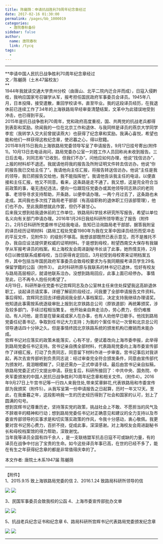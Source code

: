 ```yaml
---
title: 陈樾荫：申请抗战胜利70周年纪念章经过
date: 2017-02-16 01:30:00
permalink: /pages/bb_1000019
categories: 
  - 唐院春秋备份
sidebar: false
author: 
  name: 唐院春秋
  link: /tycq
tags: 
  - 
---
```


* * *

**申请中国人民抗日战争胜利70周年纪念章经过  
文／陈樾荫（土木47届校友）  
**  
1944年我就读交通大学贵州分校（由唐山、北平二院内迁合并而成），日寇入侵黔桂，我响应国家号召辍学从军，报考担任国民政府军事委员会译员。1945年八月，日本投降，接受遣散，重回学校读书，直至毕业。我的这段译员经历，在我退休前已连续工作了34年的上海铁路局早经审查清楚结案，文革中为此错误地受到冲击，也已得到平反。  
2015年是抗日战争胜利70周年，党和政府高度重视，国、共两党的抗战老兵都得到表彰和奖励。欣闻我的一位在北京工作和退休、与我同样是译员的燕京大学同学李宏（我转学入交大前曾就读燕大）也获得了纪念章和奖励。我满心喜悦，希望也能和他们一样获得这枚纪念章，使迟暮之心，得以慰籍。  
2015年9月15日我向上海铁路局党委领导写呈了申请报告，9月17日挂号寄出(附件1)。10月13日去电话询问，路局党委办公室一刘姓工作人员回称尚未收到报告。三日后去电，刘同志称“已收到，但我们不办”。问他应如何办理，他说“找信访办”，上报的材料却不退还。我就请他将我的报告及所附证明文件转去信访办。他说“你的报告我已交给主任了”。我请他向主任汇报，将报告转送信访办。他说“主任是我的领导，我已把报告交给他，我不能指挥他”。我请他告诉我主任的电话，以便直接和主任汇报，他又不同意。看来，这条路是走不通了。我又想，这是完全符合当前政策的事，毫无违纪违法，便向一位跟现任党委办或其他领导同志熟识的老同事、老领导寻求支持帮助，开条路，以便申请办理。一两个月过去了，这条路也未走成。其间我也多次找了路局老干部部（有高级职称的退休职工归该部管理），他们也不办。至此我颇想就此作罢，但仍不甚甘心。  
后来我又想到给我退休前的工作单位，铁路局科学技术研究所写报告，希望以单位名义向有关部门申请办理。2016年1月26日我给科研所领导寄出了报告（附件2）。2月5日科研所党委林书记给我电话，告知已洽询路局老干部部，据答我附呈的译员经历证明材料（路局工程处党委1980年为我在文革中因译员经历而受冲击的平反文件，见附件3）的级别不够高。我想该部既然已表示意见，而不是推托不办，我自应设法提供更权威的证明材料。于是想到母校，盼望西南交大保存有我辍学从军报考译员的档案。和上海校友会周进副秘书长谈了此事，她热情支持，2月6日以微信联系成都母校，当日获得肯定回应。3月初受到母校寄来证明档案五件，其中包括当年国民政府军事委员会致母校要求为与我同期报考译员学生29名保留学籍的公函（附件3）。
此时科研所原与我联系的林书记已退休，恰好有校友与路局高层相识，就请他联系洽办。没想到路局回应，此事上面已经停办。 事情至此，已不再令人抱任何希望了。  
4月19日，科研所新任党委书记宫辉同志及办公室林主任来住处探望我这高龄退休职工，谈起译员请奖事，详细了解前阶段经过，问我要了全部申请报告文件资料。事后得知，宫辉同志回去详细调阅我全部人事档案后，决定支持我继续办理请奖。他知道此事需按系统逐级审批上报到北京铁路总公司（原铁道部）再统筹颁奖，涉及较多部门，手续过程相当繁复。
他开始亲自奔走洽办，劳心费力，但仍难推动。有人问他，是否是在替亲戚或家人在办事，也有人劝他早日歇手。他找到路局党委任纪善书记，争取到任书记大力支持；为我的个案任书记一次曾和北京总公司领导通话四十分钟之久。但是事情终因北京铁路系统的颁发机构已撤销而未能办成。  
宫辉书记对应落实的政策未能落实，心有不甘，便试着改向上海市委申报，此举得到路局党委任书记支持。宫书记亲自携全部材料，代表路局党委向上海市委宣传部作了详细汇报，打动了负责同志，同意留下材料作进一步审查。宫书记事后对我讲起，再次去宣传部听到负责同志说：经过审查完全符合颁发条件，同意由宣传部代为颁发时，竟泪眼模糊了。只是还需办一正式申请手续。最后由宫书记亲自拟稿，铁路局党委正式行文提出申请。获批复后，科研所接回了：中共中央、国务院、中央军委颁发的中国人民抗日战争胜利70周年纪念章和相关文件。（附件4）。2016年9月27日上午宫书记等一行四人来我住处,带来奖章鲜花,代表铁路局和市委宣传部为我颁奖（附件5）。从我写呈第一份申请报告之日起算，历时一年又12天。至此，在我垂暮之年，这段影响我一生的历史经历得到了社会和国家的认可，划上了圆满的句号。  
想到宫辉书记尊重历史，坚持落实党的政策，挑战社会上不敢、不愿担当的风气及不辞艰辛的精神和行动；想到路局党委任书记对正确意见和建议的全力支持以及市委宣传部领导的实事求是和切实落实政策的作风，令我十分感动，衷心敬佩。我更要对宫书记劳心费力，百折不挠，促成此事，深深感谢。对上海校友会周进副秘书长和母校档案馆的得力帮助，深致谢忱。  
当年我等译员全国有四千余人
，是一支联络盟军抗击日寇不可或缺的力量，有的译员在战争中付出了宝贵的生命。如今这些译员年事已高，在世的已经不多了，能在有生之年获得纪念章的都是非常值得庆幸的了。  
  
本文作者: 唐院土木系1947届 陈樾荫  

* * *

  
【附件】  
1、2015.9.15 致上海铁路局党委的信 2、2016.1.24 致路局科研所领导的信  

![](/pic/img2.ph.126.net_83L2m3t3-NMKUfXhaNuzCA==_6631969365235740533.jpg)
![](/pic/img0.ph.126.net_Zub0umXWhXELVlXikIdCmg==_6631934180863645968.jpg)

  

3、民国军事委员会致我校的公函 4、上海市委宣传部批办文单

![](/pic/img2.ph.126.net_zuiWzlYrZshsBfu8hd_39g==_6631891299910168475.jpg)
![](/pic/img1.ph.126.net_PYZkep6wlHKo4EI4jp2mlA==_6631944076468322530.jpg)

5、抗战老兵纪念证书和纪念章 6、路局科研所宫辉书记代表路局党委颁发纪念章

![](/pic/img0.ph.126.net_1suOKa0tSh_qbqn7TjWWpw==_6631905593561352390.jpg)
![](/pic/img2.ph.126.net_gJ-uQH0hJfogZiXTFJx_yg==_6631964967189248204.jpg)  
  
---